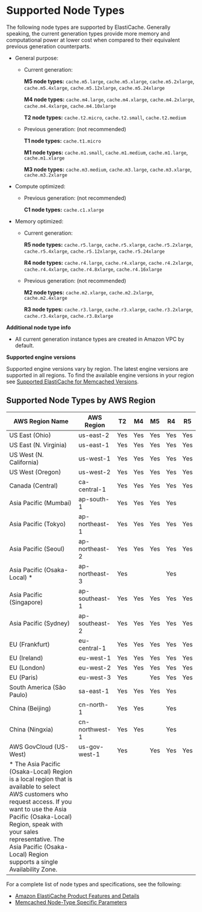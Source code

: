 # Supported Node Types<a name="CacheNodes.SupportedTypes"></a>

The following node types are supported by ElastiCache\. Generally speaking, the current generation types provide more memory and computational power at lower cost when compared to their equivalent previous generation counterparts\.
+ General purpose:
  + Current generation: 

    **M5 node types:** `cache.m5.large`, `cache.m5.xlarge`, `cache.m5.2xlarge`, `cache.m5.4xlarge`, `cache.m5.12xlarge`, `cache.m5.24xlarge` 

    **M4 node types:** `cache.m4.large`, `cache.m4.xlarge`, `cache.m4.2xlarge`, `cache.m4.4xlarge`, `cache.m4.10xlarge`

    **T2 node types:** `cache.t2.micro`, `cache.t2.small`, `cache.t2.medium`
  + Previous generation: \(not recommended\)

    **T1 node types:** `cache.t1.micro`

    **M1 node types:** `cache.m1.small`, `cache.m1.medium`, `cache.m1.large`, `cache.m1.xlarge`

    **M3 node types:** `cache.m3.medium`, `cache.m3.large`, `cache.m3.xlarge`, `cache.m3.2xlarge`
+ Compute optimized:
  + Previous generation: \(not recommended\)

    **C1 node types:** `cache.c1.xlarge`
+ Memory optimized:
  + Current generation: 

    **R5 node types:** `cache.r5.large`, `cache.r5.xlarge`, `cache.r5.2xlarge`, `cache.r5.4xlarge`, `cache.r5.12xlarge`, `cache.r5.24xlarge`

    **R4 node types:** `cache.r4.large`, `cache.r4.xlarge`, `cache.r4.2xlarge`, `cache.r4.4xlarge`, `cache.r4.8xlarge`, `cache.r4.16xlarge`
  + Previous generation: \(not recommended\)

    **M2 node types:** `cache.m2.xlarge`, `cache.m2.2xlarge`, `cache.m2.4xlarge`

    **R3 node types:** `cache.r3.large`, `cache.r3.xlarge`, `cache.r3.2xlarge`, `cache.r3.4xlarge`, `cache.r3.8xlarge`

**Additional node type info**
+ All current generation instance types are created in Amazon VPC by default\.

**Supported engine versions**

Supported engine versions vary by region\. The latest engine versions are supported in all regions\. To find the available engine versions in your region see [Supported ElastiCache for Memcached Versions](supported-engine-versions.md)\.

## Supported Node Types by AWS Region<a name="CacheNodes.SupportedTypesByRegion"></a>


| AWS Region Name | AWS Region |  T2  |  M4  |  M5  |  R4  |  R5  | 
| --- | --- | --- | --- | --- | --- | --- | 
| US East \(Ohio\) | us\-east\-2 | Yes | Yes | Yes | Yes | Yes | 
| US East \(N\. Virginia\) | us\-east\-1 | Yes | Yes | Yes | Yes | Yes | 
| US West \(N\. California\) | us\-west\-1 | Yes | Yes | Yes | Yes | Yes | 
| US West \(Oregon\) | us\-west\-2 | Yes | Yes  | Yes | Yes | Yes | 
| Canada \(Central\) | ca\-central\-1 | Yes | Yes | Yes | Yes | Yes | 
| Asia Pacific \(Mumbai\) | ap\-south\-1 | Yes | Yes | Yes | Yes |  | 
| Asia Pacific \(Tokyo\) | ap\-northeast\-1 | Yes | Yes | Yes | Yes | Yes | 
| Asia Pacific \(Seoul\) | ap\-northeast\-2 | Yes | Yes | Yes | Yes | Yes | 
| Asia Pacific \(Osaka\-Local\) \* | ap\-northeast\-3 | Yes |   |   | Yes |  | 
| Asia Pacific \(Singapore\) | ap\-southeast\-1 | Yes | Yes | Yes | Yes | Yes  | 
| Asia Pacific \(Sydney\) | ap\-southeast\-2 | Yes | Yes | Yes | Yes | Yes | 
| EU \(Frankfurt\) | eu\-central\-1 | Yes | Yes | Yes | Yes | Yes | 
| EU \(Ireland\) | eu\-west\-1 | Yes | Yes | Yes | Yes | Yes | 
| EU \(London\) | eu\-west\-2 | Yes | Yes | Yes | Yes | Yes | 
| EU \(Paris\) | eu\-west\-3 | Yes |   | Yes | Yes | Yes | 
| South America \(São Paulo\) | sa\-east\-1 | Yes | Yes | Yes | Yes |  | 
| China \(Beijing\) | cn\-north\-1 | Yes | Yes |   | Yes |  | 
| China \(Ningxia\) | cn\-northwest\-1 | Yes | Yes |   | Yes |  | 
| AWS GovCloud \(US\-West\) | us\-gov\-west\-1 | Yes |  | Yes | Yes | Yes | 
|  \* The Asia Pacific \(Osaka\-Local\) Region is a local region that is available to select AWS customers who request access\. If you want to use the Asia Pacific \(Osaka\-Local\) Region, speak with your sales representative\. The Asia Pacific \(Osaka\-Local\) Region supports a single Availability Zone\. | 

For a complete list of node types and specifications, see the following:
+ [Amazon ElastiCache Product Features and Details](https://aws.amazon.com/elasticache/details)
+ [Memcached Node\-Type Specific Parameters](https://docs.aws.amazon.com/AmazonElastiCache/latest/UserGuide/ParameterGroups.Memcached.html#ParameterGroups.Memcached.NodeSpecific)